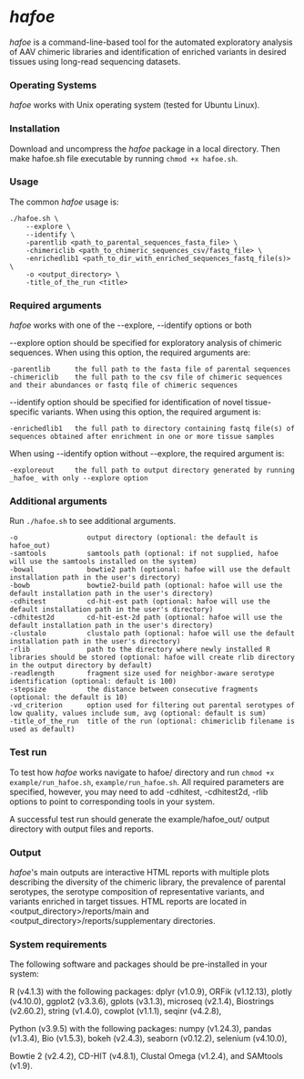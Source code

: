 # _hafoe_ 
_hafoe_ is a command-line-based tool for the automated exploratory analysis of AAV chimeric libraries and identification of enriched variants in desired tissues using long-read sequencing datasets.

### Operating Systems
_hafoe_ works with Unix operating system (tested for Ubuntu Linux).

### Installation
Download and uncompress the _hafoe_ package in a local directory. Then make hafoe.sh file executable by running `chmod +x hafoe.sh`.

### Usage
The common _hafoe_ usage is:

```
./hafoe.sh \
    --explore \
    --identify \
    -parentlib <path_to_parental_sequences_fasta_file> \
    -chimericlib <path_to_chimeric_sequences_csv/fastq_file> \
    -enrichedlib1 <path_to_dir_with_enriched_sequences_fastq_file(s)> \
    -o <output_directory> \
    -title_of_the_run <title> 
```

### Required arguments
_hafoe_ works with one of the --explore, --identify options or both

--explore option should be specified for exploratory analysis of chimeric sequences. When using this option, the required arguments are: 
```
-parentlib      the full path to the fasta file of parental sequences
-chimericlib    the full path to the csv file of chimeric sequences and their abundances or fastq file of chimeric sequences
```

--identify option should be specified for identification of novel tissue-specific variants. When using this option, the required argument is: 
```
-enrichedlib1   the full path to directory containing fastq file(s) of sequences obtained after enrichment in one or more tissue samples
```

When using --identify option without --explore, the required argument is:
```
-exploreout     the full path to output directory generated by running _hafoe_ with only --explore option
```

### Additional arguments
Run `./hafoe.sh` to see additional arguments.

```
-o                 output directory (optional: the default is hafoe_out)
-samtools          samtools path (optional: if not supplied, hafoe will use the samtools installed on the system)
-bowal             bowtie2 path (optional: hafoe will use the default installation path in the user's directory)
-bowb              bowtie2-build path (optional: hafoe will use the default installation path in the user's directory)
-cdhitest          cd-hit-est path (optional: hafoe will use the default installation path in the user's directory)
-cdhitest2d        cd-hit-est-2d path (optional: hafoe will use the default installation path in the user's directory)
-clustalo          clustalo path (optional: hafoe will use the default installation path in the user's directory)
-rlib              path to the directory where newly installed R libraries should be stored (optional: hafoe will create rlib directory in the output directory by default)
-readlength        fragment size used for neighbor-aware serotype identification (optional: default is 100)
-stepsize          the distance between consecutive fragments (optional: the default is 10)
-vd_criterion      option used for filtering out parental serotypes of low quality, values include sum, avg (optional: default is sum)
-title_of_the_run  title of the run (optional: chimericlib filename is used as default)
```

### Test run
To test how _hafoe_ works navigate to hafoe/ directory and run `chmod +x example/run_hafoe.sh`, `example/run_hafoe.sh`. All required parameters are specified, however, you may need to add -cdhitest, -cdhitest2d, -rlib options to point to corresponding tools in your system.

A successful test run should generate the example/hafoe_out/ output directory with output files and reports.

### Output
_hafoe_'s main outputs are interactive HTML reports with multiple plots describing the diversity of the chimeric library, the prevalence of parental serotypes, the serotype composition of representative variants, and variants enriched in target tissues. HTML reports are located in <output_directory>/reports/main and <output_directory>/reports/supplementary directories.

### System requirements
The following software and packages should be pre-installed in your system: 

R (v4.1.3) with the following packages:
dplyr (v1.0.9),
ORFik (v1.12.13),
plotly (v4.10.0),
ggplot2 (v3.3.6),
gplots (v3.1.3),
microseq (v2.1.4),
Biostrings (v2.60.2),
string (v1.4.0),
cowplot (v1.1.1),
seqinr (v4.2.8),

Python (v3.9.5) with the following packages: 
numpy (v1.24.3),
pandas (v1.3.4),
Bio (v1.5.3),
bokeh (v2.4.3),
seaborn (v0.12.2),
selenium (v4.10.0),

Bowtie 2 (v2.4.2), CD-HIT (v4.8.1), Clustal Omega (v1.2.4), and SAMtools (v1.9).
 
